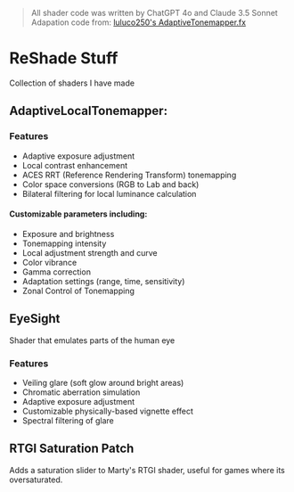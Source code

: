 
> All shader code was written by ChatGPT 4o and Claude 3.5 Sonnet\
> Adapation code from: [luluco250's AdaptiveTonemapper.fx](https://github.com/luluco250/FXShaders/blob/master/Shaders/AdaptiveTonemapper.fx)


# ReShade Stuff
Collection of shaders I have made

## AdaptiveLocalTonemapper:
### Features
* Adaptive exposure adjustment
* Local contrast enhancement
* ACES RRT (Reference Rendering Transform) tonemapping
* Color space conversions (RGB to Lab and back)
* Bilateral filtering for local luminance calculation
#### Customizable parameters including:
* Exposure and brightness
* Tonemapping intensity
* Local adjustment strength and curve
* Color vibrance
* Gamma correction
* Adaptation settings (range, time, sensitivity)
* Zonal Control of Tonemapping

## EyeSight
Shader that emulates parts of the human eye
### Features
* Veiling glare (soft glow around bright areas)
* Chromatic aberration simulation
* Adaptive exposure adjustment
* Customizable physically-based vignette effect
* Spectral filtering of glare

## RTGI Saturation Patch
Adds a saturation slider to Marty's RTGI shader, useful for games where its oversaturated.

